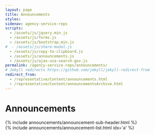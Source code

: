 ```yaml
---
layout: page
title: Announcements
styles:
sidenav: agency-service-reps
scripts:
  - /assets/js/jquery.min.js
  - /assets/js/forms.js
  - /assets/js/bootstrap.min.js
#  - /assets/js/share-modal.js
  - /assets/js/copy-to-clipboard.js
  - /assets/js/announcements.js
  - /assets/js/ajax-usa-search-gov.js
permalink: /agency-service-reps/announcements/
# Jekyll redirects https://github.com/jekyll/jekyll-redirect-from
redirect_from:
  - /representative/Content/announcements.html
  - /representative/Content/announcementsArchive.html
---
```


# Announcements

<section class="plan-news" markdown="1">
{% include announcements/announcement-sub-header.html %}
</section>

<section id="announcement-section" class="plan-news announcements" markdown="1">
{% include announcements/announcement-list.html idx='a' %}
</section>

<!-- CONTENT END -->